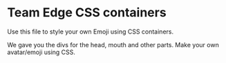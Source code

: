 Team Edge CSS containers
=================

Use this file to style your own Emoji using CSS containers.

We gave you the divs for the head, mouth and other parts.
Make your own avatar/emoji using CSS.
